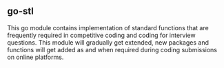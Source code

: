 ## go-stl
This go module contains implementation of standard functions that are frequently required in competitive coding and coding for interview questions. This module will gradually get extended, new packages and functions will get added as and when required during coding submissions on online platforms.
